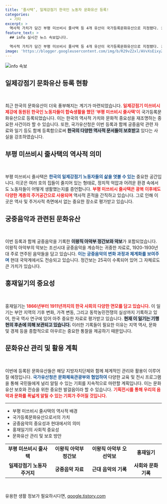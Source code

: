 ```yaml
---
title: ‘줄사택’, 일제강점기 한국인 노동자 문화유산 등록!
categories:
  - 기타
excerpt: >
  역사적 가치가 담긴 부평 미쓰비시 줄사택 등 4개 유산이 국가등록문화유산으로 지정됐다. 궁중음악 악보와 소중한 일기가 함께 등록되어, 우리 문화유산의 다채로운 면모를 확인할 수 있는 기회가 마련된다.
feature_text: >
  ## info 실시간 뉴스 속보입니다.

  역사적 가치가 담긴 부평 미쓰비시 줄사택 등 4개 유산이 국가등록문화유산으로 지정됐다. 궁중음악 악보와 소중한 일기가 함께 등록되어, 우리 문화유산의 다채로운 면모를 확인할 수 있는 기회가 마련된다.
image: 'https://blogger.googleusercontent.com/img/b/R29vZ2xl/AVvXsEixyZcFfHzMRdzZMjFBmAUKJYCLCGyLL1o632UiGVXcaFdKo_bkvkuCioo0uUKlGfBVcT3P84aROyZIXSBEx3Aw5nCQ3pTgDom1WDC4m8eifvWiAmWEEVb4x6G_l8C0QH225ldMjyaFvpxGEBGNO37VmDTDMHGhJPq73UglMfDca1-0aw/s1600/blogspot.png'
---
```


<p><img src="https://blogger.googleusercontent.com/img/b/R29vZ2xl/AVvXsEixyZcFfHzMRdzZMjFBmAUKJYCLCGyLL1o632UiGVXcaFdKo_bkvkuCioo0uUKlGfBVcT3P84aROyZIXSBEx3Aw5nCQ3pTgDom1WDC4m8eifvWiAmWEEVb4x6G_l8C0QH225ldMjyaFvpxGEBGNO37VmDTDMHGhJPq73UglMfDca1-0aw/s1600/blogspot.png" alt="info 속보" /></p>

<h2 data-ke-size="size26">일제강점기 문화유산 등록 현황</h2>

<p data-ke-size="size16">&nbsp;</p>

<p>최근 한국의 문화유산이 더욱 풍부해지는 계기가 마련되었습니다. <b><span style="color: #ee2323;">일제강점기 미쓰비시 제강에 동원된 한국인 노동자들이 합숙생활을 했던 ‘부평 미쓰비시 줄사택’이</span></b> 국가등록문화유산으로 등록되었습니다. 이는 한국의 역사적 가치와 문화적 중요성을 재조명하는 중요한 사건이라 할 수 있습니다. 또한, 국가유산청은 이번 등록과 함께 궁중음악 관련 자료와 일기 등도 함께 등록함으로써 <b><span style="background-color: #21538527;">한국의 다양한 역사적 문서들이 보호받고</span></b> 있다는 사실을 강조하였습니다.</p>

<h2 data-ke-size="size26">부평 미쓰비시 줄사택의 역사적 의미</h2>

<p data-ke-size="size16">&nbsp;</p>

<p>부평 미쓰비시 줄사택은 <b><span style="color: #1a5490;">한국의 일제강점기 노동자들의 삶을 엿볼 수 있는</span></b> 중요한 공간입니다. 이곳은 여러 호의 집들이 줄지어 있는 형태로, 정치적 억압과 어려운 환경 속에서도 노동자들이 어떻게 생활했는지를 증언합니다. <b><span style="color: #ee2323;">부평 미쓰비시 줄사택은 광복 이후에도 다양한 계층의 주거공간으로 사용되며</span></b> 역사적 흔적을 간직하고 있습니다. 그로 인해 이곳은 역사 및 주거사적 측면에서 없는 중요한 장소로 평가받고 있습니다.</p>

<h2 data-ke-size="size26">궁중음악과 관련된 문화유산</h2>

<p data-ke-size="size16">&nbsp;</p>

<p>이번 등록과 함께 궁중음악을 기록한 <b><span style="background-color: #21538527;">이왕직 아악부 정간보와 악보</span></b>가 포함되었습니다. 이왕직 아악부의 악보는 조선시대 궁중음악을 계승하는 귀중한 자료로, 1920-1930년대 주로 연주된 음악들을 담고 있습니다. <b><span style="color: #1a5490;">이는 궁중음악의 변화 과정과 체계화를 보여주며</span></b> 현대 국악계에서도 전승되고 있습니다. 정간보는 25곡이 수록되어 있어 그 자체로도 큰 가치가 있습니다.</p>

<h2 data-ke-size="size26">홍재일기의 중요성</h2>

<p data-ke-size="size16">&nbsp;</p>

<p>홍재일기는 <b><span style="color: #ee2323;">1866년부터 1911년까지의 한국 사회의 다양한 면모를 담고 있습니다.</span></b> 이 일기는 부안 지역의 기후 변화, 가격 변동, 그리고 동학농민전쟁의 실상까지 기록하고 있어, 한국 역사 연구에 있어 아주 중요한 자료로 평가받고 있습니다. <b><span style="background-color: #21538527;">현재 이 일기는 기행현의 후손에 의해 보관되고 있습니다.</span></b> 이러한 기록들이 필요한 이유는 지역 역사, 문화 및 경제 등을 종합적으로 아우르는 중요한 통찰을 제공하기 때문입니다.</p>

<h2 data-ke-size="size26">문화유산 관리 및 활용 계획</h2>

<p data-ke-size="size16">&nbsp;</p>

<p>이번에 등록된 문화유산들은 해당 지방자치단체와 함께 체계적인 관리와 활용이 이루어질 예정입니다. <b><span style="color: #1a5490;">국가유산청은 문화체육관광부와 협업하여</span></b> 다양한 교육 및 전시 프로그램을 통해 국민들에게 널리 알릴 수 있는 기회를 지속적으로 마련할 계획입니다. 이는 문화유산 보호와 전승을 위한 중요한 발걸음이라 할 수 있습니다. <b><span style="color: #ee2323;">기획전시를 통해 우리의 음악과 문화를 폭넓게 알릴 수 있는 기회가 주어질 것입니다.</span></b></p>

<hr>

<ul>
    <li>부평 미쓰비시 줄사택의 역사적 배경</li>
    <li>국가등록문화유산으로서의 가치</li>
    <li>궁중음악의 중요성과 현대에서의 의미</li>
    <li>홍재일기의 사회적 중요성</li>
    <li>문화유산 관리 및 보호 방안</li>
</ul>

<table>
    <tr>
        <td style="text-align: center; height: 17px;"><b>부평 미쓰비시 줄사택</b></td>
        <td style="text-align: center; height: 17px;"><b>이왕직 아악부 정간보</b></td>
        <td style="text-align: center; height: 17px;"><b>이왕직 아악부 오선악보</b></td>
        <td style="text-align: center; height: 17px;"><b>홍재일기</b></td>
    </tr>
    <tr>
        <td style="text-align: center; height: 17px;"><b>일제강점기 노동자 주거지</b></td>
        <td style="text-align: center; height: 17px;"><b>궁중음악 자료</b></td>
        <td style="text-align: center; height: 17px;"><b>근대 음악의 기록</b></td>
        <td style="text-align: center; height: 17px;"><b>사회와 문화 기록</b></td>
    </tr>
</table>

<p data-ke-size="size16">&nbsp;</p>
유용한 생활 정보가 필요하시다면, <a href="https://qoogle.tistory.com" rel="dofollow">qoogle.tistory.com</a>


